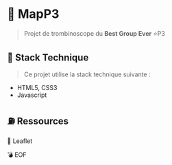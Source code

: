 # 📍 MapP3
> Projet de trombinoscope du **Best Group Ever** ⭐P3

## 💊 Stack Technique
> Ce projet utilise la stack technique suivante :
- HTML5, CSS3
- Javascript

## ⛽ Ressources

🍂 Leaflet

💣 EOF
